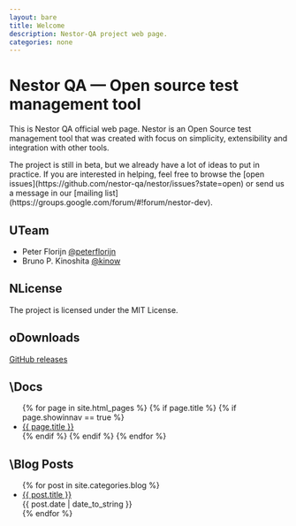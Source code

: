 ```yaml
---
layout: bare
title: Welcome
description: Nestor-QA project web page.
categories: none
---
```


<h1>Nestor QA &mdash; Open source test management tool</h1>
<div class="left">
  <p>This is Nestor QA official web page. Nestor is an Open Source test management
  tool that was created with focus on simplicity, extensibility and integration with other
  tools.</p>

  <p>The project is still in beta, but we already have a lot of ideas to put in practice.
  If you are interested in helping, feel free to browse the [open issues](https://github.com/nestor-qa/nestor/issues?state=open) or
  send us a message in our [mailing list](https://groups.google.com/forum/#!forum/nestor-dev).</p>

  <h2><span class="pictos">U</span>Team</h2>
  <ul>
    <li>Peter Florijn <a href="https://twitter.com/peterflorijn">@peterflorijn</a></li>
    <li>Bruno P. Kinoshita <a href="https://twitter.com/kinow">@kinow</a></li>
  </ul>

  <h2><span class="pictos">N</span>License</h2>
  <p>The project is licensed under the MIT License.</p>

</div>

<div class="right">
  <h2 class="no-top-border"><span class="pictos">o</span>Downloads</h2>
  <div id="downloads">
  	<p><a href="https://github.com/nestor-qa/nestor/releases">GitHub releases</a></p>
  </div>

  <h2><span class="pictos">\</span>Docs</h2>
  <div id="pages">
    <ul>
      {% for page in site.html_pages %}
        {% if page.title %}
          {% if page.showinnav == true %}
            <li><a href="{{ page.url | remove:'index.html' }}">{{ page.title }}</a></li>
          {% endif %}
        {% endif %}
      {% endfor %}
    </ul>
  </div>

  <h2><span class="pictos">\</span>Blog Posts</h2>
  <div id="posts">
    <ul>
      {% for post in site.categories.blog %}
        <li><a href="{{ post.url }}/">{{ post.title }}</a><br/><span class="blogpostdate">{{ post.date | date_to_string }}</span></li>
      {% endfor %}
    </ul>
  </div>
</div>
